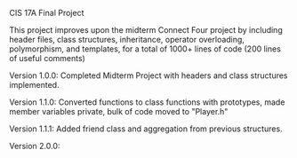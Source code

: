 CIS 17A Final Project

This project improves upon the midterm Connect Four project by including header files, class structures, inheritance, operator overloading, polymorphism, and templates, for a total of 1000+ lines of code (200 lines of useful comments)

Version 1.0.0: Completed Midterm Project with headers and class structures implemented.

Version 1.1.0: Converted functions to class functions with prototypes, made member variables private, bulk of code moved to "Player.h"

Version 1.1.1: Added friend class and aggregation from previous structures.

Version 2.0.0:
